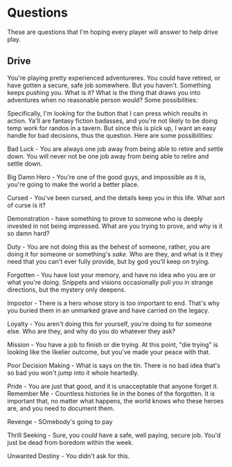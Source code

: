 # Questions

These are questions that I'm hoping every player will answer to help drive play.

## Drive

You're playing pretty experienced adventureres. You could have retired, or have gotten a secure, safe job somewhere. But you haven't. Something keeps pushing you. What is it? What is the thing that draws you into adventures when no reasonable person would? Some possibilities:

Specifically, I'm looking for the button that I can press which results in action. Ya'll are fantasy fiction badasses, and you're not likely to be doing temp work for randos in a tavern. But since this is pick up, I want an easy handle for bad decisions, thus the question. Here are some possibilities:

Bad Luck - You are always one job away from being able to retire and settle down. You will never not be one job away from being able to retire and settle down.

Big Damn Hero - You're one of the good guys, and impossible as it is, you're going to make the world a better place.

Cursed - You've been cursed, and the details keep you in this life. What sort of curse is it?

Demonstration - have something to prove to someone who is deeply invested in not being impressed. What are you trying to prove, and why is it so damn hard?

Duty - You are not doing this as the behest of someone, rather, you are doing it for someone or something's _sake_. Who are they, and what is it they need that you can't ever fully provide, but by god you'll keep on trying.

Forgotten - You have lost your memory, and have no idea who you are or what you're doing. Snippets and visions occasionally pull you in strange directions, but the mystery only deepens.

Impostor - There is a hero whose story is too important to end. That's why you buried them in an unmarked grave and have carried on the legacy.

Loyalty - You aren't doing this for yourself, you're doing to for someone else. Who are they, and why do you do whatever they ask?

Mission - You have a job to finish or die trying. At this point, "die trying" is looking like the likelier outcome, but you've made your peace with that.

Poor Decision Making - What is says on the tin. There is no bad idea that's so bad you won't jump into it whole heartedly.

Pride - You are just that good, and it is unacceptable that anyone forget it.
Remember Me - Countless histories lie in the bones of the forgotten. It is important that, no matter what happens, the world knows who these heroes are, and you need to document them.

Revenge - SOmebody's going to pay

Thrill Seeking - Sure, you _could_ have a safe, well paying, secure job. You'd just be dead from boredom within the week.

Unwanted Destiny - You didn't ask for this.
